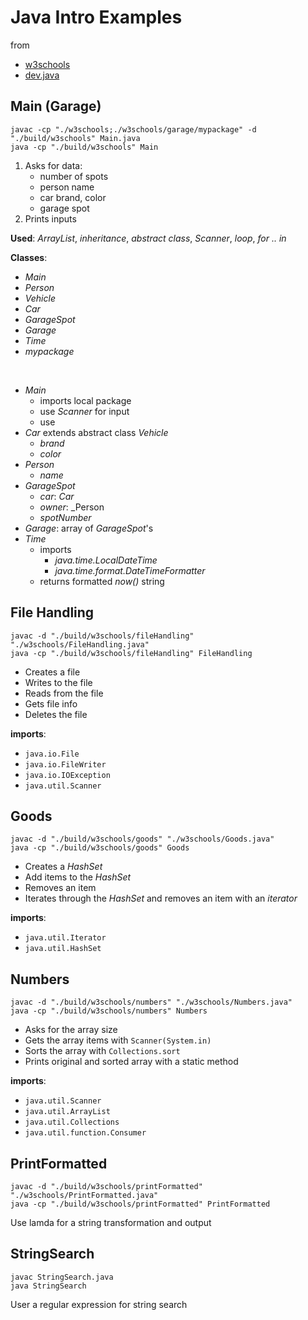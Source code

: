 # Java Intro Examples

from
- [w3schools](https://www.w3schools.com/java/)
- [dev.java](https://dev.java/learn)

## Main (Garage)

```
javac -cp "./w3schools;./w3schools/garage/mypackage" -d "./build/w3schools" Main.java
java -cp "./build/w3schools" Main
```

1. Asks for data:
    - number of spots
    - person name
    - car brand, color
    - garage spot
2. Prints inputs

**Used**: _ArrayList_, _inheritance_, _abstract class_, _Scanner_, _loop_, _for .. in_

**Classes**: 

- _Main_
- _Person_
- _Vehicle_
- _Car_
- _GarageSpot_
- _Garage_
- _Time_
- _mypackage_

<br />

- _Main_
    - imports local package
    - use _Scanner_ for input
    - use
- _Car_ extends abstract class _Vehicle_
    - _brand_
    - _color_
- _Person_
    - _name_
- _GarageSpot_
    - _car_: _Car_
    - _owner_: _Person
    - _spotNumber_
- _Garage_: array of _GarageSpot_'s 
- _Time_
    - imports
        - _java.time.LocalDateTime_
        - _java.time.format.DateTimeFormatter_
    - returns formatted _now()_ string

## File Handling

```
javac -d "./build/w3schools/fileHandling" "./w3schools/FileHandling.java"
java -cp "./build/w3schools/fileHandling" FileHandling
```

- Creates a file
- Writes to the file
- Reads from the file
- Gets file info
- Deletes the file

**imports**:

- `java.io.File`
- `java.io.FileWriter`
- `java.io.IOException`
- `java.util.Scanner`

## Goods

```
javac -d "./build/w3schools/goods" "./w3schools/Goods.java"
java -cp "./build/w3schools/goods" Goods
```

- Creates a _HashSet_
- Add items to the _HashSet_
- Removes an item
- Iterates through the _HashSet_ and removes an item with an _iterator_

**imports**:

- `java.util.Iterator`
- `java.util.HashSet`

## Numbers

```
javac -d "./build/w3schools/numbers" "./w3schools/Numbers.java"
java -cp "./build/w3schools/numbers" Numbers
```

- Asks for the array size
- Gets the array items with `Scanner(System.in)`
- Sorts the array with `Collections.sort`
- Prints original and sorted array with a static method

**imports**:

- `java.util.Scanner`
- `java.util.ArrayList`
- `java.util.Collections`
- `java.util.function.Consumer`

## PrintFormatted

```
javac -d "./build/w3schools/printFormatted" "./w3schools/PrintFormatted.java"
java -cp "./build/w3schools/printFormatted" PrintFormatted
```

Use lamda for a string transformation and output

## StringSearch

```
javac StringSearch.java
java StringSearch
```

User a regular expression for string search
